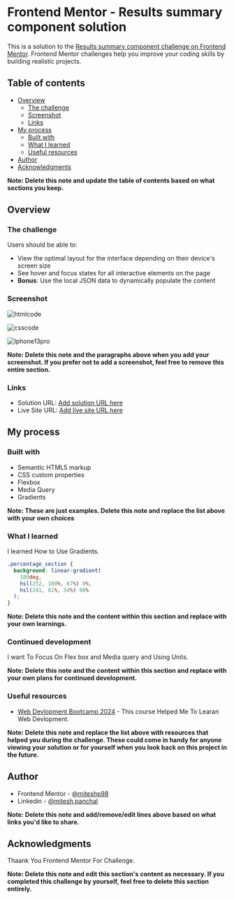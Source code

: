 # Frontend Mentor - Results summary component solution

This is a solution to the [Results summary component challenge on Frontend Mentor](https://www.frontendmentor.io/challenges/results-summary-component-CE_K6s0maV). Frontend Mentor challenges help you improve your coding skills by building realistic projects. 

## Table of contents

- [Overview](#overview)
  - [The challenge](#the-challenge)
  - [Screenshot](#screenshot)
  - [Links](#links)
- [My process](#my-process)
  - [Built with](#built-with)
  - [What I learned](#what-i-learned)
  - [Useful resources](#useful-resources)
- [Author](#author)
- [Acknowledgments](#acknowledgments)

**Note: Delete this note and update the table of contents based on what sections you keep.**

## Overview

### The challenge

Users should be able to:

- View the optimal layout for the interface depending on their device's screen size
- See hover and focus states for all interactive elements on the page
- **Bonus**: Use the local JSON data to dynamically populate the content

### Screenshot

![htmlcode](https://github.com/miteshp98/results-summary-component-main/assets/145320555/fddf380b-21f1-4241-aa76-7360e4cf5b76)

![csscode](https://github.com/miteshp98/results-summary-component-main/assets/145320555/20f5cd53-dbd6-4a01-b4ed-b5f0a7a8a501)

![Iphone13pro](https://github.com/miteshp98/results-summary-component-main/assets/145320555/95d1456b-2d7a-4c24-b6f5-d450e7062427)



**Note: Delete this note and the paragraphs above when you add your screenshot. If you prefer not to add a screenshot, feel free to remove this entire section.**

### Links

- Solution URL: [Add solution URL here](https://github.com/miteshp98/results-summary-component-main)
- Live Site URL: [Add live site URL here](https://miteshp98.github.io/results-summary-component-main/)

## My process

### Built with

- Semantic HTML5 markup
- CSS custom properties
- Flexbox
- Media Query
- Gradients


**Note: These are just examples. Delete this note and replace the list above with your own choices**

### What I learned

I learned How to Use Gradients.


```css
.percentage_section {
  background: linear-gradient(
    180deg,
    hsl(252, 100%, 67%) 0%,
    hsl(241, 81%, 54%) 90%
  );
}

```

**Note: Delete this note and the content within this section and replace with your own learnings.**

### Continued development

I want To Focus On Flex box and Media query and Using Units.

**Note: Delete this note and the content within this section and replace with your own plans for continued development.**

### Useful resources

- [ Web Devlopment Bootcamp 2024](https://www.udemy.com/share/101W9C3@eUTE43izUAxiN3Ia9n4o5tYsbN7tYFhqGcPCrvznFbd5s__Abo-Uon_X-u88wkFEGA==/) - This course Helped Me To Learan Web Devlopment.

**Note: Delete this note and replace the list above with resources that helped you during the challenge. These could come in handy for anyone viewing your solution or for yourself when you look back on this project in the future.**

## Author

- Frontend Mentor - [@miteshp98](https://www.frontendmentor.io/profile/miteshp98)
- Linkedin - [@mitesh panchal](https://www.linkedin.com/in/mitesh-panchal-356558126/)

**Note: Delete this note and add/remove/edit lines above based on what links you'd like to share.**

## Acknowledgments

Thaank You Frontend Mentor For Challenge.

**Note: Delete this note and edit this section's content as necessary. If you completed this challenge by yourself, feel free to delete this section entirely.**
